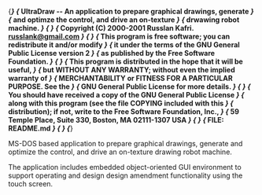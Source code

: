 {***************************************************************************}
{*  UltraDraw  -- An application to prepare graphical drawings, generate   *}
{*                and optimze the control, and drive an on-texture         *}
{*                drwawing robot machine.                                  *}
{*                                                                         *}
{*  Copyright (C) 2000-2001 Russlan Kafri. <russlank@gmail.com>            *}
{*                                                                         *}
{*  This program is free software; you can redistribute it and/or modify   *}
{*  it under the terms of the GNU General Public License version 2         *}
{*  as published by the Free Software Foundation.                          *}
{*                                                                         *}
{*  This program is distributed in the hope that it will be useful,        *}
{*  but WITHOUT ANY WARRANTY; without even the implied warranty of         *}
{*  MERCHANTABILITY or FITNESS FOR A PARTICULAR PURPOSE.  See the          *}
{*  GNU General Public License for more details.                           *}
{*                                                                         *}
{*  You should have received a copy of the GNU General Public License      *}
{*  along with this program (see the file COPYING included with this       *}
{*  distribution); if not, write to the Free Software Foundation, Inc.,    *}
{*  59 Temple Place, Suite 330, Boston, MA  02111-1307  USA                *}
{*                                                                         *}
{*  FILE: README.md                                                        *}
{*                                                                         *}
{***************************************************************************}

MS-DOS based application to prepare graphical drawings, generate and optimize 
the control, and drive an on-texture drawing robot machine.

The application includes embedded object-oriented GUI environment to support
operating and design design amendment functionality using the touch screen.
